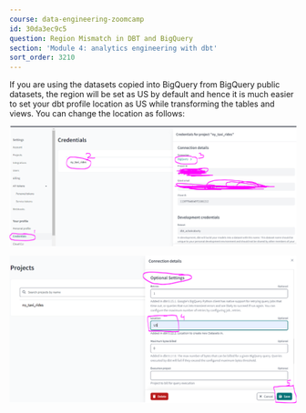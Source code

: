 ```yaml
---
course: data-engineering-zoomcamp
id: 30da3ec9c5
question: Region Mismatch in DBT and BigQuery
section: 'Module 4: analytics engineering with dbt'
sort_order: 3210
---
```


If you are using the datasets copied into BigQuery from BigQuery public datasets, the region will be set as US by default and hence it is much easier to set your dbt profile location as US while transforming the tables and views. 
You can change the location as follows:

![Image](images/data-engineering-zoomcamp/image_6e795821.png)

![Image](images/data-engineering-zoomcamp/image_522c20d6.png)

